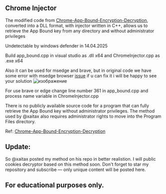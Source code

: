 ## Chrome Injector

The modified code from [Chrome-App-Bound-Encryption-Decryption](https://github.com/xaitax/Chrome-App-Bound-Encryption-Decryption/), converted into a DLL format, with injector written in C++, allows us to retrieve the App Bound key from any directory and without administrator privileges

Undetectable by windows defender in 14.04.2025

Build app_bound.cpp in visual studio as .dll x64 and ChromeInjector.cpp as .exe x64

Also it can be used for msedge and brave, but in original code we have some error with msedge browser [issue](https://github.com/xaitax/Chrome-App-Bound-Encryption-Decryption/issues/10) if u can fix it i will be happy to see your solution 
![изображение](https://github.com/user-attachments/assets/9b16c534-37f7-4d43-b04c-68cf308be1ca)

For use brave or edge change line number 361 in app_bound.cpp and process name variable in ChromeInjector.cpp



There is no publicly available source code for a program that can fully retrieve the App Bound key without administrator privileges. The method used by @xaitax also requires administrator rights to move into the Program Files directory. 

Ref: [Chrome-App-Bound-Encryption-Decryption](https://github.com/xaitax/Chrome-App-Bound-Encryption-Decryption/)

## Update: 

So @xaitax posted my method on his repo in better realistion. I will public cookies decryptor based on this method soon. Don't forget to star my repository and subscribe — only unique content will be posted here.

## For educational purposes only.


